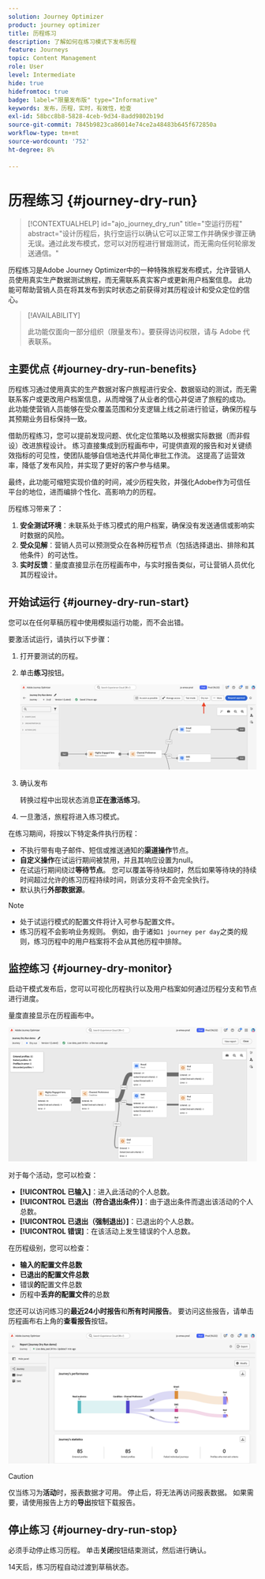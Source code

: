 ```yaml
---
solution: Journey Optimizer
product: journey optimizer
title: 历程练习
description: 了解如何在练习模式下发布历程
feature: Journeys
topic: Content Management
role: User
level: Intermediate
hide: true
hidefromtoc: true
badge: label="限量发布版" type="Informative"
keywords: 发布，历程，实时，有效性，检查
exl-id: 58bcc8b8-5828-4ceb-9d34-8add9802b19d
source-git-commit: 7845b9823ca86014e74ce2a48483b645f672850a
workflow-type: tm+mt
source-wordcount: '752'
ht-degree: 8%

---
```


# 历程练习 {#journey-dry-run}

>[!CONTEXTUALHELP]
>id="ajo_journey_dry_run"
>title="空运行历程"
>abstract="设计历程后，执行空运行以确认它可以正常工作并确保步骤正确无误。通过此发布模式，您可以对历程进行冒烟测试，而无需向任何轮廓发送通信。"

历程练习是Adobe Journey Optimizer中的一种特殊旅程发布模式，允许营销人员使用真实生产数据测试旅程，而无需联系真实客户或更新用户档案信息。  此功能可帮助营销人员在将其发布到实时状态之前获得对其历程设计和受众定位的信心。


>[!AVAILABILITY]
>
>此功能仅面向一部分组织（限量发布）。要获得访问权限，请与 Adobe 代表联系。


## 主要优点 {#journey-dry-run-benefits}

历程练习通过使用真实的生产数据对客户旅程进行安全、数据驱动的测试，而无需联系客户或更改用户档案信息，从而增强了从业者的信心并促进了旅程的成功。 此功能使营销人员能够在受众覆盖范围和分支逻辑上线之前进行验证，确保历程与其预期业务目标保持一致。

借助历程练习，您可以提前发现问题、优化定位策略以及根据实际数据（而非假设）改进旅程设计。 练习直接集成到历程画布中，可提供直观的报告和对关键绩效指标的可见性，使团队能够自信地迭代并简化审批工作流。 这提高了运营效率，降低了发布风险，并实现了更好的客户参与结果。

最终，此功能可缩短实现价值的时间，减少历程失败，并强化Adobe作为可信任平台的地位，进而编排个性化、高影响力的历程。

历程练习带来了：

1. **安全测试环境**：未联系处于练习模式的用户档案，确保没有发送通信或影响实时数据的风险。
1. **受众见解**：营销人员可以预测受众在各种历程节点（包括选择退出、排除和其他条件）的可达性。
1. **实时反馈**：量度直接显示在历程画布中，与实时报告类似，可让营销人员优化其历程设计。

## 开始试运行 {#journey-dry-run-start}

您可以在任何草稿历程中使用模拟运行功能，而不会出错。

要激活试运行，请执行以下步骤：

1. 打开要测试的历程。
1. 单击&#x200B;**练习**&#x200B;按钮。

   ![开始历程试运行](assets/dry-run-button.png)

1. 确认发布

   转换过程中出现状态消息&#x200B;**正在激活练习**。

1. 一旦激活，旅程将进入练习模式。

在练习期间，将按以下特定条件执行历程：

* 不执行带有电子邮件、短信或推送通知的&#x200B;**渠道操作**&#x200B;节点。
* **自定义操作**&#x200B;在试运行期间被禁用，并且其响应设置为null。
* 在试运行期间绕过&#x200B;**等待节点**。
您可以覆盖等待块超时，然后如果等待块的持续时间超过允许的练习历程持续时间，则该分支将不会完全执行。
* 默认执行&#x200B;**外部数据源**。

>[!NOTE]
>
> * 处于试运行模式的配置文件将计入可参与配置文件。
> * 练习历程不会影响业务规则。 例如，由于诸如`1 journey per day`之类的规则，练习历程中的用户档案将不会从其他历程中排除。

## 监控练习 {#journey-dry-monitor}

启动干模式发布后，您可以可视化历程执行以及用户档案如何通过历程分支和节点进行进度。

量度直接显示在历程画布中。

![监视历程试运行执行](assets/dry-run-metrics.png)

对于每个活动，您可以检查：

* **[!UICONTROL 已输入]**：进入此活动的个人总数。
* **[!UICONTROL 已退出（符合退出条件）]**：由于退出条件而退出该活动的个人总数。
* **[!UICONTROL 已退出（强制退出）]**：已退出的个人总数。
* **[!UICONTROL 错误]**：在该活动上发生错误的个人总数。


在历程级别，您可以检查：

* **输入的配置文件总数**
* **已退出的配置文件总数**
* 错误&#x200B;**的**&#x200B;配置文件总数
* 历程中&#x200B;**丢弃的配置文件**&#x200B;的总数

您还可以访问练习的&#x200B;**最近24小时报告**&#x200B;和&#x200B;**所有时间报告**。 要访问这些报告，请单击历程画布右上角的&#x200B;**查看报告**&#x200B;按钮。

![访问历程试运行执行的报告](assets/dry-run-report.png)

>[!CAUTION]
>
> 仅当练习为&#x200B;**活动**&#x200B;时，报表数据才可用。  停止后，将无法再访问报表数据。 如果需要，请使用报告上方的&#x200B;**导出**&#x200B;按钮下载报告。


## 停止练习 {#journey-dry-run-stop}

必须手动停止练习历程。 单击&#x200B;**关闭**&#x200B;按钮结束测试，然后进行确认。

14天后，练习历程自动过渡到草稿状态。
